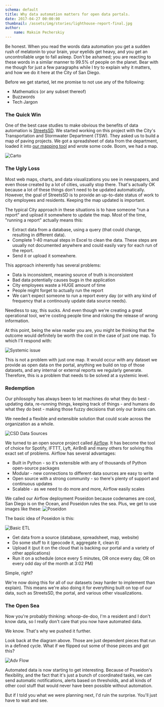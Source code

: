 ```yaml
---
schema: default
title: Why data automation matters for open data portals.
date: 2017-04-27 00:00:00
thumbnail: /assets/img/stories/lighthouse-report-final.jpg
author:
    name: Maksim Pecherskiy
---
```


Be honest. When you read the words data automation you get a sudden rush of melatonin to your brain, your eyelids get heavy, and you get an uncontrollable urge to fall asleep. Don't be ashamed; you are reacting to these words in a similar manner to 99.5% of people on the planet. Bear with me though for just a few paragraphs while I try to explain why it matters, and how we do it here at the City of San Diego.

Before we get started, let me promise to not use any of the following:

* Mathematics (or any subset thereof)
* Buzzwords
* Tech Jargon

### The Quick Win

One of the best case studies to make obvious the benefits of data automation is [StreetsSD](http://streets.sandiego.gov). We started working on this project with the City's Transportation and Stormwater Department (TSW). They asked us to build a map of paving projects. We got a spreadsheet of data from the department, loaded it into [our mapping tool](http://carto.com) and wrote some code. Boom, we had a map.

![Carto](/assets/img/stories/carto_editor.jpg)


### The Ugly Loss
Most web maps, charts, and data visualizations you see in newspapers, and even those created by a lot of cities, usually stop there. That's actually OK because a lot of these things don't need to be updated automatically.   However, the goal of StreetsSD is to provide an up-to-date status of work to city employees and residents. Keeping the map updated is important.

The typical City approach in these situations is to have someone "run a report" and upload it somewhere to update the map.  Most of the time, "running a report" actually means this:

* Extract data from a database, using a query (that could change, resulting in different data).
* Complete 1-40 manual steps in Excel to clean the data.  These steps are usually not documented anywhere and could easily vary for each run of the report.
* Send it or upload it somewhere.

This approach inherently has several problems:

* Data is inconsistent, meaning source of truth is inconsistent
* Bad data potentially causes bugs in the application
* City employees waste a HUGE amount of time
* People might forget to actually run the report
* We can't expect someone to run a report every day (or with any kind of frequency that a continously update data source needs).

Needless to say, this sucks. And even though we're creating a great operational tool, we're costing people time and risking the release of wrong information.

At this point, being the wise reader you are, you might be thinking that the outcome would definitely be worth the cost in the case of just one map. To which I'll respond with:

![Systemic issue](/assets/img/stories/systemic_issue.jpg)

This is not a problem with just one map. It would occur with any dataset we provide as open data on the portal, anything we build on top of those datasets, and any internal or external reports we regularly generate.  Therefore, this is a problem that needs to be solved at a systemic level.

### Redemption
Our philosophy has always been to let machines do what they do best - updating data, re-running things, keeping track of things - and humans do what they do best - making those fuzzy decisions that only our brains can.

We needed a flexible and extensible solution that could scale across the organization as a whole.

![CSD Data Sources](/assets/img/stories/sd_sources.jpg)

We turned to an open source project called [Airflow](https://github.com/apache/incubator-airflow/). It has become the tool of choice for Spotify, IFTTT, Lyft, AirBnB and many others for solving this exact set of problems.  Airflow has several advantages:

* Built in Python - so it's extensible with any of thousands of Python open-source packages
* Modular - new connections to different data sources are easy to write
* Open source with a strong community - so there's plenty of support and continuous updates
* Scalable - as we need to do more and more, Airflow easily scales

We called our Airflow deployment Poseidon because codenames are cool, San Diego is on the Ocean, and Poseidon rules the sea. Plus, we get to use images like these:
![Poseidon](/assets/img/stories/poseidon-hero.jpg)

The basic idea of Poseidon is this:

![Basic ETL](/assets/img/stories/simple_etl.jpg)

* Get data from a source (database, spreadsheet, map, website)
* Do some stuff to it (geocode it, aggregate it, clean it)
* Upload it (put it on the cloud that is backing our portal and a variety of other applications)
* Run it on a schedule (once every 5 minutes, OR once every day, OR on every odd day of the month at 3:02 PM)

Simple, right?

We're now doing this for all of our datasets (way harder to implement than explain). This means we're also doing it for everything built on top of our data, such as StreetsSD, the portal, and various other visualizations.

### The Open Sea
Now you're probably thinking: whoop-de-doo, I'm a resident and I don't know data, so I really don't care that you now have automated data.

We know. That's why we pushed it further.

Look back at the diagram above. Those are just dependent pieces that run in a defined cycle. What if we flipped out some of those pieces and got this?

![Adv Flow](/assets/img/stories/adv_flow_diagram.jpg)

Automated data is now starting to get interesting. Because of Poseidon's flexibility, and the fact that it's just a bunch of coordinated tasks, we can send automatic notifications, alerts based on thresholds, and all kinds of other cool stuff that would never have been possible without automation.

But if I told you what we were planning next, I'd ruin the surprise. You'll just have to wait and see.




